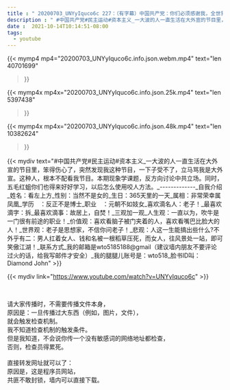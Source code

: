 ```yaml
---
title : " 20200703_UNYyIquco6c 227：（有字幕）中国共产党：你们必须感谢我，全世界都给我共产党跪过来。（注意：本期节目专门清除节目绑架粉和跟风弱智粉）我不接受任何一派人马的节目制作绑架，我需要高质量的订阅朋友。 "
description : " #中国共产党#民主运动#资本主义_一大波的人一直生活在大外宣的节目里，笨得伤心了，突然发现我这种节目，一下子受不了，立马骂我是大外宣。这种人，根本不配看我节目。本期现象学课题，反方向讨论中共立场。同时，五毛红蛆你们也得来好好学习，以后怎么使用咬人方法。_-------------_自我介绍_姓名：看左上方_性别：当然不是女的_生日：365天里的一天_属相：非常荣幸属凤凰_学历　：反正不是博士_职业　：元朝不如妓女_喜欢滴名人：老子！_最喜欢滴字：拆_最喜欢滴事：故居上，自焚！_三观加一观_人生观：一直以为，吹牛是一门很有前途的职业！_价值观：喜欢看脑子被门夹着的人，喜欢看嘴巴比脸大的人！_世界观：老子是思想家，不信你问老子！_悲观：人这一生能搞出些什么?不外乎有二：男人扛着女人、钱和名被一根稻草压死，而女人，往风景处一站，即可笑傲江湖！_联系方式_我的邮箱是wto5185188@gmail（建议墙内朋友不要评论过火的话，给我写邮件才安全）_我的腿腿儿账号是：wto518_脸书ID叫：Diamond John "
date :  2021-10-14T10:14:51-08:00
tags:
  - youtube
---
```


{{< mymp4 mp4="20200703_UNYyIquco6c.info.json.webm.mp4" 
text="len 40701699"
>}}

{{< mymp4x  mp4x="20200703_UNYyIquco6c.info.json.25k.mp4"
text="len 5397438"
>}}

{{< mymp4x  mp4x="20200703_UNYyIquco6c.info.json.48k.mp4"
text="len 10382624"
>}}


{{< mydiv text="#中国共产党#民主运动#资本主义_一大波的人一直生活在大外宣的节目里，笨得伤心了，突然发现我这种节目，一下子受不了，立马骂我是大外宣。这种人，根本不配看我节目。本期现象学课题，反方向讨论中共立场。同时，五毛红蛆你们也得来好好学习，以后怎么使用咬人方法。_-------------_自我介绍_姓名：看左上方_性别：当然不是女的_生日：365天里的一天_属相：非常荣幸属凤凰_学历　：反正不是博士_职业　：元朝不如妓女_喜欢滴名人：老子！_最喜欢滴字：拆_最喜欢滴事：故居上，自焚！_三观加一观_人生观：一直以为，吹牛是一门很有前途的职业！_价值观：喜欢看脑子被门夹着的人，喜欢看嘴巴比脸大的人！_世界观：老子是思想家，不信你问老子！_悲观：人这一生能搞出些什么?不外乎有二：男人扛着女人、钱和名被一根稻草压死，而女人，往风景处一站，即可笑傲江湖！_联系方式_我的邮箱是wto5185188@gmail（建议墙内朋友不要评论过火的话，给我写邮件才安全）_我的腿腿儿账号是：wto518_脸书ID叫：Diamond John" >}}
<br>

{{< mydiv link="https://www.youtube.com/watch?v=UNYyIquco6c" >}}


<br>

请大家传播时，不需要传播文件本身，<br>
原因是：一旦传播过大东西（例如，图片，文件），<br>
就会触发检查机制。<br>
我不知道检查机制的触发条件。<br>
但是我知道，不会说你传一个没有敏感词的网络地址都检查，<br>
否则，检查员得累死。<br><br>
直接转发网址就可以了：<br>
原因是，这是程序员网站，<br>
共匪不敢封锁，墙内可以直接下载。


